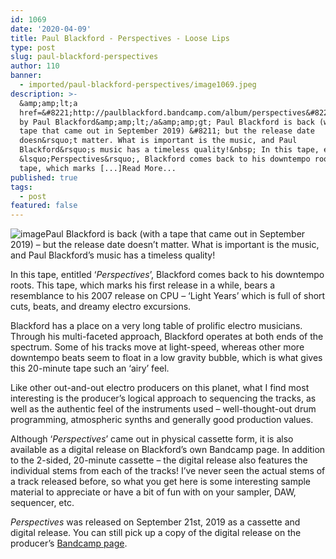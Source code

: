 ```yaml
---
id: 1069
date: '2020-04-09'
title: Paul Blackford - Perspectives - Loose Lips
type: post
slug: paul-blackford-perspectives
author: 110
banner:
  - imported/paul-blackford-perspectives/image1069.jpeg
description: >-
  &amp;amp;lt;a
  href=&#8221;http://paulblackford.bandcamp.com/album/perspectives&#8221;&amp;amp;gt;Perspectives
  by Paul Blackford&amp;amp;lt;/a&amp;amp;gt; Paul Blackford is back (with a
  tape that came out in September 2019) &#8211; but the release date
  doesn&rsquo;t matter. What is important is the music, and Paul
  Blackford&rsquo;s music has a timeless quality!&nbsp; In this tape, entitled
  &lsquo;Perspectives&rsquo;, Blackford comes back to his downtempo roots. This
  tape, which marks [...]Read More...
published: true
tags:
  - post
featured: false
---
```

![image](../imported/paul-blackford-perspectives/image1069.jpeg)Paul Blackford is back (with a tape that came out in September 2019) – but the release date doesn’t matter. What is important is the music, and Paul Blackford’s music has a timeless quality! 

In this tape, entitled ‘_Perspectives_’, Blackford comes back to his downtempo roots. This tape, which marks his first release in a while, bears a resemblance to his 2007 release on CPU – ‘Light Years’ which is full of short cuts, beats, and dreamy electro excursions. 

Blackford has a place on a very long table of prolific electro musicians. Through his multi-faceted approach, Blackford operates at both ends of the spectrum. Some of his tracks move at light-speed, whereas other more downtempo beats seem to float in a low gravity bubble, which is what gives this 20-minute tape such an ‘airy’ feel. 

Like other out-and-out electro producers on this planet, what I find most interesting is the producer’s logical approach to sequencing the tracks, as well as the authentic feel of the instruments used – well-thought-out drum programming, atmospheric synths and generally good production values. 

Although ‘_Perspectives_’ came out in physical cassette form, it is also available as a digital release on Blackford’s own Bandcamp page. In addition to the 2-sided, 20-minute cassette – the digital release also features the individual stems from each of the tracks! I’ve never seen the actual stems of a track released before, so what you get here is some interesting sample material to appreciate or have a bit of fun with on your sampler, DAW, sequencer, etc.  

_Perspectives_ was released on September 21st, 2019 as a cassette and digital release. You can still pick up a copy of the digital release on the producer’s [Bandcamp page](https://paulblackford.bandcamp.com/).